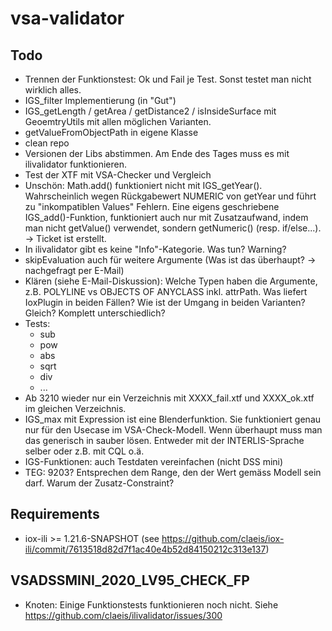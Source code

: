 # vsa-validator

## Todo
- Trennen der Funktionstest: Ok und Fail je Test. Sonst testet man nicht wirklich alles.
- IGS_filter Implementierung (in "Gut")
- IGS_getLength / getArea / getDistance2 / isInsideSurface mit GeoemtryUtils mit allen möglichen Varianten.
- getValueFromObjectPath in eigene Klasse 
- clean repo
- Versionen der Libs abstimmen. Am Ende des Tages muss es mit ilivalidator funktionieren.
- Test der XTF mit VSA-Checker und Vergleich
- Unschön: Math.add() funktioniert nicht mit IGS_getYear(). Wahrscheinlich wegen Rückgabewert NUMERIC von getYear und führt zu "inkompatiblen Values" Fehlern. Eine eigens geschriebene IGS_add()-Funktion, funktioniert auch nur mit Zusatzaufwand, indem man nicht getValue() verwendet, sondern getNumeric() (resp. if/else...). -> Ticket ist erstellt.
- In ilivalidator gibt es keine "Info"-Kategorie. Was tun? Warning?
- skipEvaluation auch für weitere Argumente (Was ist das überhaupt? -> nachgefragt per E-Mail)
- Klären (siehe E-Mail-Diskussion): Welche Typen haben die Argumente, z.B. POLYLINE vs OBJECTS OF ANYCLASS inkl. attrPath. Was liefert IoxPlugin in beiden Fällen? Wie ist der Umgang in beiden Varianten? Gleich? Komplett unterschiedlich?
- Tests:
  - sub
  - pow
  - abs
  - sqrt
  - div
  - ...
- Ab 3210 wieder nur ein Verzeichnis mit XXXX_fail.xtf und XXXX_ok.xtf im gleichen Verzeichnis.
- IGS_max mit Expression ist eine Blenderfunktion. Sie funktioniert genau nur für den Usecase im VSA-Check-Modell. Wenn überhaupt muss man das generisch in sauber lösen. Entweder mit der INTERLIS-Sprache selber oder z.B. mit CQL o.ä.
- IGS-Funktionen: auch Testdaten vereinfachen (nicht DSS mini)
- TEG: 9203? Entsprechen dem Range, den der Wert gemäss Modell sein darf. Warum der Zusatz-Constraint?

## Requirements
- iox-ili >= 1.21.6-SNAPSHOT (see https://github.com/claeis/iox-ili/commit/7613518d82d7f1ac40e4b52d84150212c313e137)


## VSADSSMINI_2020_LV95_CHECK_FP

- Knoten: Einige Funktionstests funktionieren noch nicht. Siehe https://github.com/claeis/ilivalidator/issues/300





